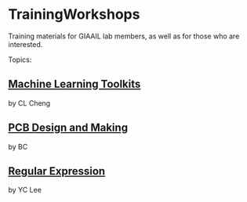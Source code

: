 # TrainingWorkshops

Training materials for GIAAIL lab members, as well as for those who are interested.

Topics:

## [Machine Learning Toolkits](Machine_Learning/README.md)
by CL Cheng

## [PCB Design and Making](PCB_Design_Making/README.md)
by BC

## [Regular Expression](Regular_Expression/README.md)
by YC Lee


